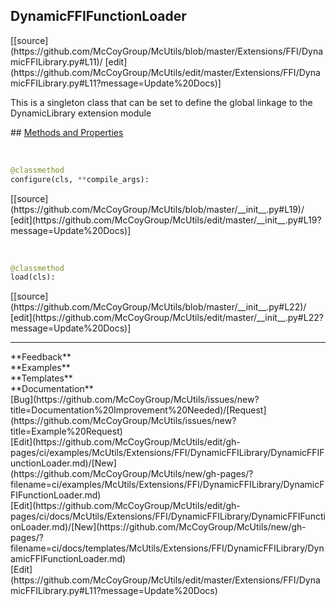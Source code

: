 ## <a id="McUtils.Extensions.FFI.DynamicFFILibrary.DynamicFFIFunctionLoader">DynamicFFIFunctionLoader</a> 

<div class="docs-source-link" markdown="1">
[[source](https://github.com/McCoyGroup/McUtils/blob/master/Extensions/FFI/DynamicFFILibrary.py#L11)/
[edit](https://github.com/McCoyGroup/McUtils/edit/master/Extensions/FFI/DynamicFFILibrary.py#L11?message=Update%20Docs)]
</div>

This is a singleton class that can be set to define the global
linkage to the DynamicLibrary extension module







<div class="collapsible-section">
 <div class="collapsible-section collapsible-section-header" markdown="1">
## <a class="collapse-link" data-toggle="collapse" href="#methods" markdown="1"> Methods and Properties</a> <a class="float-right" data-toggle="collapse" href="#methods"><i class="fa fa-chevron-down"></i></a>
 </div>
 <div class="collapsible-section collapsible-section-body collapse show" id="methods" markdown="1">
 
<a id="McUtils.Extensions.FFI.DynamicFFILibrary.DynamicFFIFunctionLoader.configure" class="docs-object-method">&nbsp;</a> 
```python
@classmethod
configure(cls, **compile_args): 
```
<div class="docs-source-link" markdown="1">
[[source](https://github.com/McCoyGroup/McUtils/blob/master/__init__.py#L19)/
[edit](https://github.com/McCoyGroup/McUtils/edit/master/__init__.py#L19?message=Update%20Docs)]
</div>


<a id="McUtils.Extensions.FFI.DynamicFFILibrary.DynamicFFIFunctionLoader.load" class="docs-object-method">&nbsp;</a> 
```python
@classmethod
load(cls): 
```
<div class="docs-source-link" markdown="1">
[[source](https://github.com/McCoyGroup/McUtils/blob/master/__init__.py#L22)/
[edit](https://github.com/McCoyGroup/McUtils/edit/master/__init__.py#L22?message=Update%20Docs)]
</div>
 </div>
</div>












---


<div markdown="1" class="text-secondary">
<div class="container">
  <div class="row">
   <div class="col" markdown="1">
**Feedback**   
</div>
   <div class="col" markdown="1">
**Examples**   
</div>
   <div class="col" markdown="1">
**Templates**   
</div>
   <div class="col" markdown="1">
**Documentation**   
</div>
   <div class="col" markdown="1">
   
</div>
   <div class="col" markdown="1">
   
</div>
   <div class="col" markdown="1">
   
</div>
</div>
  <div class="row">
   <div class="col" markdown="1">
[Bug](https://github.com/McCoyGroup/McUtils/issues/new?title=Documentation%20Improvement%20Needed)/[Request](https://github.com/McCoyGroup/McUtils/issues/new?title=Example%20Request)   
</div>
   <div class="col" markdown="1">
[Edit](https://github.com/McCoyGroup/McUtils/edit/gh-pages/ci/examples/McUtils/Extensions/FFI/DynamicFFILibrary/DynamicFFIFunctionLoader.md)/[New](https://github.com/McCoyGroup/McUtils/new/gh-pages/?filename=ci/examples/McUtils/Extensions/FFI/DynamicFFILibrary/DynamicFFIFunctionLoader.md)   
</div>
   <div class="col" markdown="1">
[Edit](https://github.com/McCoyGroup/McUtils/edit/gh-pages/ci/docs/McUtils/Extensions/FFI/DynamicFFILibrary/DynamicFFIFunctionLoader.md)/[New](https://github.com/McCoyGroup/McUtils/new/gh-pages/?filename=ci/docs/templates/McUtils/Extensions/FFI/DynamicFFILibrary/DynamicFFIFunctionLoader.md)   
</div>
   <div class="col" markdown="1">
[Edit](https://github.com/McCoyGroup/McUtils/edit/master/Extensions/FFI/DynamicFFILibrary.py#L11?message=Update%20Docs)   
</div>
   <div class="col" markdown="1">
   
</div>
   <div class="col" markdown="1">
   
</div>
   <div class="col" markdown="1">
   
</div>
</div>
</div>
</div>